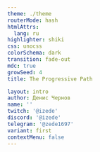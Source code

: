 ```yaml
---
theme: ./theme
routerMode: hash
htmlAttrs:
  lang: ru
highlighter: shiki
css: unocss
colorSchema: dark
transition: fade-out
mdc: true
growSeed: 4
title: The Progressive Path

layout: intro
author: Денис Чернов
name: ''
twitch: '@izede'
discord: '@izede'
telegram: '@zede1697'
variant: first
contextMenu: false
---
```



